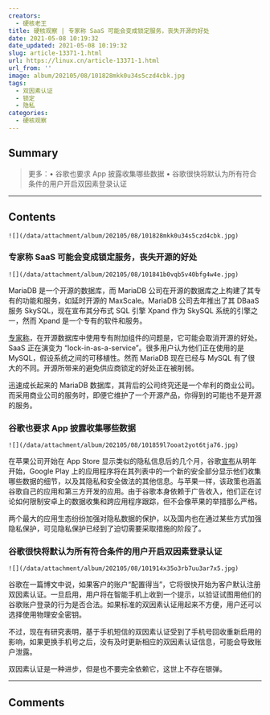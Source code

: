 ```yaml
---
creators:
  - 硬核老王
title: 硬核观察 | 专家称 SaaS 可能会变成锁定服务，丧失开源的好处
date: 2021-05-08 10:19:32
date_updated: 2021-05-08 10:19:32
slug: article-13371-1.html
url: https://linux.cn/article-13371-1.html
url_from: ''
image: album/202105/08/101828mkk0u34s5czd4cbk.jpg
tags:
  - 双因素认证
  - 锁定
  - 隐私
categories:
  - 硬核观察
---
```


## Summary

> 更多：• 谷歌也要求 App 披露收集哪些数据 • 谷歌很快将默认为所有符合条件的用户开启双因素登录认证

***

<!-- more -->

## Contents

`![](/data/attachment/album/202105/08/101828mkk0u34s5czd4cbk.jpg)`

### 专家称 SaaS 可能会变成锁定服务，丧失开源的好处

`![](/data/attachment/album/202105/08/101841b0vqb5v40bfg4w4e.jpg)`

MariaDB 是一个开源的数据库，而 MariaDB 公司在开源的数据库之上构建了其专有的功能和服务，如延时开源的 MaxScale。MariaDB 公司去年推出了其 DBaaS 服务 SkySQL，现在宣布其分布式 SQL 引擎 Xpand 作为 SkySQL 系统的引擎之一，然而 Xpand 是一个专有的软件和服务。

[专家称](https://www.theregister.com/2021/05/07/mariadb_xpand/)，在开源数据库中使用专有附加组件的问题是，它可能会取消开源的好处。SaaS 正在演变为 “lock-in-as-a-service”。很多用户认为他们正在使用的是 MySQL，假设系统之间的可移植性。然而 MariaDB 现在已经与 MySQL 有了很大的不同。开源所带来的避免供应商锁定的好处正在被削弱。

迅速成长起来的 MariaDB 数据库，其背后的公司终究还是一个牟利的商业公司。而采用商业公司的服务时，即便它维护了一个开源产品，你得到的可能也不是开源的服务。

### 谷歌也要求 App 披露收集哪些数据

`![](/data/attachment/album/202105/08/101859l7ooat2yot6tja76.jpg)`

在苹果公司开始在 App Store 显示类似的隐私信息后的几个月，谷歌[宣布](https://www.theverge.com/2021/5/6/22422894/google-play-app-privacy-info-apple-app-store-labels)从明年开始，Google Play 上的应用程序将在其列表中的一个新的安全部分显示他们收集哪些数据的细节，以及其隐私和安全做法的其他信息。与苹果一样，该政策也涵盖谷歌自己的应用和第三方开发的应用。由于谷歌本身依赖于广告收入，他们正在讨论如何限制安卓上的数据收集和跨应用程序跟踪，但不会像苹果的举措那么严格。

两个最大的应用生态纷纷加强对隐私数据的保护，以及国内也在通过某些方式加强隐私保护，可见隐私保护已经到了迫切需要采取措施的阶段了。

### 谷歌很快将默认为所有符合条件的用户开启双因素登录认证

`![](/data/attachment/album/202105/08/101914x35o3rb7uu3ar7x5.jpg)`

谷歌在一篇博文中说，如果客户的账户“配置得当”，它将很快开始为客户默认注册双因素认证。一旦启用，用户将在智能手机上收到一个提示，以验证试图用他们的谷歌账户登录的行为是否合法。如果标准的双因素认证用起来不方便，用户还可以选择使用物理安全密钥。

不过，现在有研究表明，基于手机短信的双因素认证受到了手机号回收重新启用的影响，如果更换手机号之后，没有及时更新相应的双因素认证信息，可能会导致账户泄露。

双因素认证是一种进步，但是也不要完全依赖它，这世上不存在银弹。

***

## Comments

